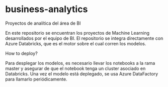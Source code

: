# business-analytics
Proyectos de analítica del área de BI

En este repositorio se encuentran los proyectos de Machine Learning desarrollados por el equipo de BI.
El repositorio se integra directamente con Azure Databricks, que es el motor sobre el cual corren los modelos.

How to deploy?

Para desplegar los modelos, es necesario llevar los notebooks a la rama master y asegurar de que el notebook tenga un cluster asociado en Databricks.
Una vez el modelo está deplegado, se usa Azure DataFactory para llamarlo periódicamente.